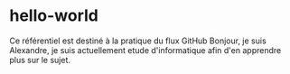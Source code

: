 # hello-world
Ce référentiel est destiné à la pratique du flux GitHub
Bonjour, je suis Alexandre, je suis actuellement etude d'informatique afin d'en apprendre plus sur le sujet.
